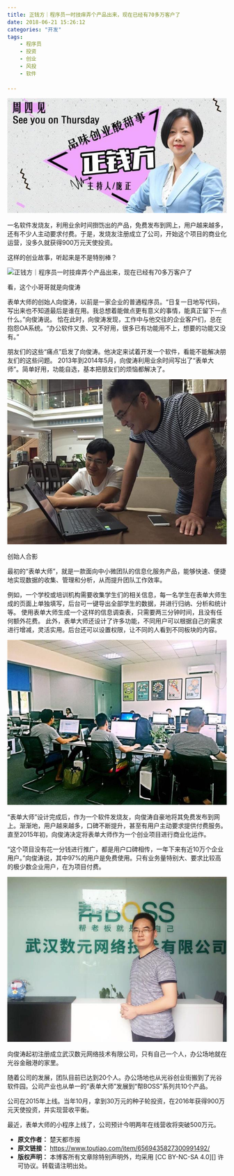 ```yaml
---
title: 正钱方｜程序员一时技痒弄个产品出来，现在已经有70多万客户了
date: 2018-06-21 15:26:12
categories: "开发"
tags:
	- 程序员
	- 投资
	- 创业
	- 风投
	- 软件

---
```


![正钱方｜程序员一时技痒弄个产品出来，现在已经有70多万客户了][70]

一名软件发烧友，利用业余时间捯饬出的产品，免费发布到网上，用户越来越多，还有不少人主动要求付费。于是，发烧友注册成立了公司，开始这个项目的商业化运营，没多久就获得900万元天使投资。

这样的创业故事，听起来是不是特别棒？

![正钱方｜程序员一时技痒弄个产品出来，现在已经有70多万客户了][70 1]

看，这个小哥哥就是向俊涛

表单大师的创始人向俊涛，以前是一家企业的普通程序员。“日复一日地写代码，写出来也不知道最后是谁在用。我总想着能做点更有意义的事情，能真正留下一点什么。”向俊涛说。 恰在此时，向俊涛发现，工作中与他交往的企业客户们，总在抱怨OA系统。“办公软件又贵、又不好用，很多已有功能用不上，想要的功能又没有。”

朋友们的这些“痛点”启发了向俊涛。他决定来试着开发一个软件，看能不能解决朋友们的这些问题。 2013年到2014年5月，向俊涛利用业余时间写出了“表单大师”。简单好用，功能自选，基本把朋友们的烦恼都解决了。

![正钱方｜程序员一时技痒弄个产品出来，现在已经有70多万客户了][70 2]

创始人合影

最初的“表单大师”，就是一款面向中小微团队的信息化服务产品，能够快速、便捷地实现数据的收集、管理和分析，从而提升团队工作效率。

例如，一个学校或培训机构需要收集学生们的相关信息，每一名学生在表单大师生成的页面上单独填写，后台可一键导出全部学生的数据，并进行归纳、分析和统计等。 使用表单大师生成一个这样的信息调查表，只需要两三分钟时间，且没有任何额外花费。 此外，表单大师还设计了许多功能，不同用户可以根据自己的需求进行增减，灵活实用。后台还可以设置权限，让不同的人看到不同板块的内容。

![正钱方｜程序员一时技痒弄个产品出来，现在已经有70多万客户了][70 3]

“表单大师”设计完成后，作为一个软件发烧友，向俊涛自豪地将其免费发布到网上。渐渐地，用户越来越多，口碑不断提升，甚至有用户主动要求提供付费服务。直至2015年初，向俊涛决定将表单大师作为一个创业项目进行商业化运作。

“这个项目没有花一分钱进行推广，都是用户口碑相传，一年下来有近10万个企业用户。”向俊涛说，其中97%的用户是免费使用。只有业务量特别大、要求比较高的极少数企业用户，在为项目付费。

![正钱方｜程序员一时技痒弄个产品出来，现在已经有70多万客户了][70 4]

向俊涛起初注册成立武汉数元网络技术有限公司，只有自己一个人，办公场地就在光谷金融港的家里。

随着公司的发展，团队目前已达到20个人。办公场地也从光谷创业街搬到了光谷软件园。公司产业也从单一的“表单大师”发展到“帮BOSS”系列共10个产品。

公司在2015年上线。当年10月，拿到30万元的种子轮投资，在2016年获得900万元天使投资，并实现营收平衡。

最近，表单大师的小程序上线了，公司预计今明两年在线营收将突破500万元。


[70]: static/resources/crawler/RAIE-I3UZ-V7BI.jpg
[70 1]: http://p9.pstatp.com/large/pgc-image/152956594587826f648647c
[70 2]: static/resources/crawler/JRJM-FNMU-RZ3Q.jpg
[70 3]: static/resources/crawler/UNIN-BJJZ-RAYR.jpg
[70 4]: static/resources/crawler/YIEF-NMNF-UUBJ.jpg
 *  **原文作者：** 楚天都市报
 *  **原文链接：** https://www.toutiao.com/item/6569435827300991492/
 *  **版权声明：** 本博客所有文章除特别声明外，均采用 [CC BY-NC-SA 4.0][] 许可协议。转载请注明出处。
